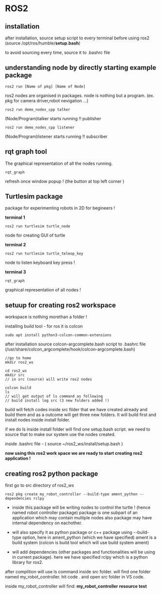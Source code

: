 # ROS2

## installation

after installation, source setup script to every terminal before using ros2 (source /opt/ros/humble/__setup.bash__)

to avoid sourcing every time, source it to .bashrc file

## understanding node by directly starting example package

    ros2 run [Name of pkg] [Name of Node]

ros2 nodes are organised in packages. node is nothing but a program. (ex. pkg for camera driver,robot nevigation ...)

    ros2 run demo_nodes_cpp talker    

(Node/Program)talker starts running !! publisher

    ros2 run demo_nodes_cpp listener

(Node/Program)listener starts running !! subscriber

## rqt graph tool

The graphical representation of all the nodes running.

    rqt_graph 

refresh once window popup ! (the button at top left corner )

## Turtlesim package

package for experimenting robots in 2D for begineers !

__terminal 1__

    ros2 run turtlesim turtle_node

node for creating GUI of turtle

__terminal 2__ 

    ros2 run turtlesim turtle_teleop_key

node to listen keyboard key press !

__terminal 3__

    rqt_graph

graphical representation of all nodes !

## setuup for creating ros2 workspace

workspace is nothing morethan a folder !

installing build tool - for ros it is colcon

    sudo apt install python3-colcon-common-extensions

after installation source colcon-argcomplete.bash script to .bashrc file  (/usr/share/colcon_argcomplete/hook/colcon-argcomplete.bash)

    //go to home
    mkdir ros2_ws
    
    cd ros2_ws
    mkdir src  
    // in src (source) will write ros2 nodes

    colcon build
    ls
    // will get output of ls command as following 
    // build install log src (3 new folders added !)

build will fetch codes inside src filder that we have created already and build them and as a outcome will get three new folders. It will build first and install nodes inside install folder.

if we do ls inside install folder will find one setup.bash script. we need to source that to make our system use the nodes created. 

inside .bashrc file - ( source ~/ros2_ws/install/setup.bash )

__now using this ros2 work space we are ready to start creating ros2 application !__

## creating ros2 python package

first go to src directory of ros2_ws

    ros2 pkg create my_robot_controller --build-type ament_python --dependencies rclpy

- inside this package will be writing nodes to control the turtle ! (hence named robot controller package) package is one subpart of an application which may contain multiple nodes also package may have internal dependency on eachother.

- will also specify it as python package or c++ package using --build-type option, here in ament_python (which we have specified) ament is a build system (colcon is build tool which will use build system ament)

- will add dependencies (other packages and functionalities will be using in current package). here we have specified rclpy which is a python library for ros2.

after complition will use ls command inside src folder. will find one folder named my_robot_controller. hit code . and open src folder in VS code. 

inside my_robot_controller will find: __my_robot_controller__ __resource__ __test__ 